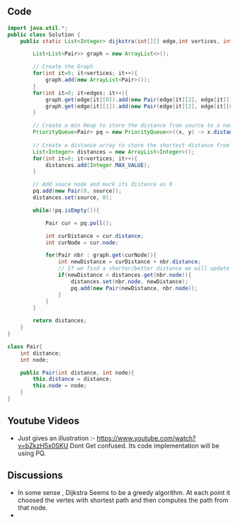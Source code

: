 
## Code 

```java
import java.util.*;
public class Solution {
    public static List<Integer> dijkstra(int[][] edge,int vertices, int edges,int source){

        List<List<Pair>> graph = new ArrayList<>();

        // Create the Graph
        for(int it=0; it<vertices; it++){
            graph.add(new ArrayList<Pair>());
        }
        for(int it=0; it<edges; it++){
            graph.get(edge[it][0]).add(new Pair(edge[it][2], edge[it][1]));
            graph.get(edge[it][1]).add(new Pair(edge[it][2], edge[it][0]));
        }

        // Create a min Heap to store the distance from source to a node <distance , node>
        PriorityQueue<Pair> pq = new PriorityQueue<>((x, y) -> x.distance - y.distance);
        
        // Create a distance array to store the shortest distance from source to a node.
        List<Integer> distances = new ArrayList<Integer>();
        for(int it=0; it<vertices; it++){
            distances.add(Integer.MAX_VALUE);
        }

        // Add souce node and mark its distance as 0
        pq.add(new Pair(0, source));
        distances.set(source, 0);

        while(!pq.isEmpty()){

            Pair cur = pq.poll();

            int curDistance = cur.distance;
            int curNode = cur.node;

            for(Pair nbr : graph.get(curNode)){
                int newDistance = curDistance + nbr.distance;
                // If we find a shorter/better distance we will update the distance and add that to pq
                if(newDistance < distances.get(nbr.node)){
                    distances.set(nbr.node, newDistance);
                    pq.add(new Pair(newDistance, nbr.node));
                }
            }
        }

        return distances;
    }
}

class Pair{
    int distance;
    int node;

    public Pair(int distance, int node){
        this.distance = distance;
        this.node = node;
    }
}

```


## Youtube Videos

- Just gives an illustration :- https://www.youtube.com/watch?v=bZkzH5x0SKU Dont Get confused. Its code implementation will be using PQ. 

## Discussions 

- In some sense , Dijkstra Seems to be a greedy algorithm. At each point it choosed the vertes with shortest path and then computes the path from that node.
- 